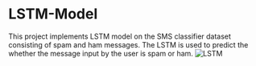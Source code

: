 # LSTM-Model
This project implements LSTM model on the SMS classifier dataset consisting of spam and ham messages. The LSTM is used to predict the whether the message input by the user is spam or ham. 
![LSTM](https://thorirmar.com/post/insight_into_lstm/uploads/LSTMcell_hu59dba7d1d494206baf506b667a984eb5_53519_1200x1200_fit_lanczos_3.png)
